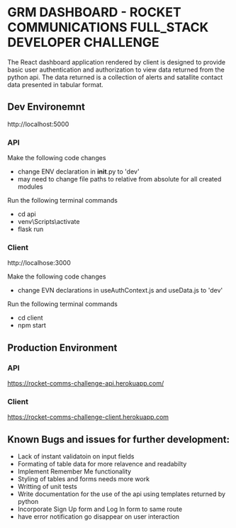 # GRM DASHBOARD - ROCKET COMMUNICATIONS FULL_STACK DEVELOPER CHALLENGE

The React dashboard application rendered by client is designed to provide basic user authentication and authorization to view data returned from the python api. The data returned is a collection of alerts and satallite contact data presented in tabular format.

## Dev Environemnt

http://localhost:5000

### API

Make the following code changes

- change ENV declaration in **init**.py to 'dev'
- may need to change file paths to relative from absolute for all created modules

Run the following terminal commands

- cd api
- venv\Scripts\activate
- flask run

### Client

http://localhose:3000

Make the following code changes

- change EVN declarations in useAuthContext.js and useData.js to 'dev'

Run the following terminal commands

- cd client
- npm start

## Production Environment

### API

https://rocket-comms-challenge-api.herokuapp.com/

### Client

https://rocket-comms-challenge-client.herokuapp.com

## Known Bugs and issues for further development:

- Lack of instant validatoin on input fields
- Formating of table data for more relavence and readabilty
- Implement Remember Me functionality
- Styling of tables and forms needs more work
- Writting of unit tests
- Write documentation for the use of the api using templates returned by python
- Incorporate Sign Up form and Log In form to same route
- have error notification go disappear on user interaction
